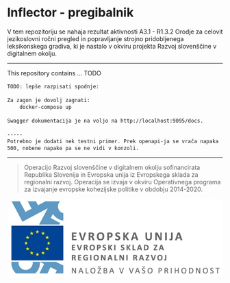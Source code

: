 # Inflector - pregibalnik

V tem repozitoriju se nahaja rezultat aktivnosti A3.1 - R1.3.2 Orodje za celovit jezikoslovni ročni pregled in popravljanje strojno pridobljenega leksikonskega gradiva, ki je nastalo v okviru projekta Razvoj slovenščine v digitalnem okolju.

---

This repository contains ... TODO

```
TODO: lepše razpisati spodnje:

Za zagon je dovolj zagnati:
    docker-compose up

Swagger dokumentacija je na voljo na http://localhost:9095/docs.

-----
Potrebno je dodati nek testni primer. Prek openapi-ja se vrača napaka 500, nobene napake pa se ne vidi v konzoli.

```

 ---

> Operacijo Razvoj slovenščine v digitalnem okolju sofinancirata Republika Slovenija in Evropska unija iz Evropskega sklada za regionalni razvoj. Operacija se izvaja v okviru Operativnega programa za izvajanje evropske kohezijske politike v obdobju 2014-2020.

![](Logo_EKP_sklad_za_regionalni_razvoj_SLO_slogan.jpg)